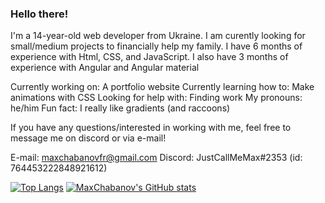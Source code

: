 ### Hello there!

I'm a 14-year-old web developer from Ukraine. I am curently looking for small/medium projects to financially help my family. I have 6 months of experience with Html, CSS, and JavaScript. I also have 3 months of experience with Angular and Angular material

Currently working on: A portfolio website
Currently learning how to: Make animations with CSS
Looking for help with: Finding work
My pronouns: he/him
Fun fact: I really like gradients (and raccoons)

If you have any questions/interested in working with me, feel free to message me on discord or via e-mail!

E-mail: maxchabanovfr@gmail.com
Discord: JustCallMeMax#2353 (id: 764453222848921612)

[![Top Langs](https://github-readme-stats.vercel.app/api/top-langs/?username=MaxChabanov)](https://github.com/MaxChabanov/readme-components)
[![MaxChabanov's GitHub stats](https://github-readme-stats.vercel.app/api?username=MaxChabanov)](https://github.com/MaxChabanov/readme-components)
